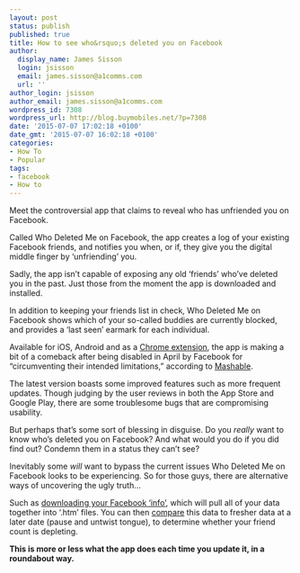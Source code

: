 ```yaml
---
layout: post
status: publish
published: true
title: How to see who&rsquo;s deleted you on Facebook
author:
  display_name: James Sisson
  login: jsisson
  email: james.sisson@a1comms.com
  url: ''
author_login: jsisson
author_email: james.sisson@a1comms.com
wordpress_id: 7308
wordpress_url: http://blog.buymobiles.net/?p=7308
date: '2015-07-07 17:02:18 +0100'
date_gmt: '2015-07-07 16:02:18 +0100'
categories:
- How To
- Popular
tags:
- facebook
- How to
---
```

<p><span class="postStandFirst">Meet the controversial app that claims to reveal who has unfriended you on Facebook.</span></p>
<p>Called Who Deleted Me on Facebook, the app creates a log of your existing Facebook friends, and notifies you when, or if, they give you the digital middle finger by &lsquo;unfriending&rsquo; you.</p>
<p>Sadly, the app isn&rsquo;t capable of exposing any old &lsquo;friends&rsquo; who&rsquo;ve deleted you in the past. Just those from the moment the app is downloaded and installed.</p>
<p>In addition to keeping your friends list in check, Who Deleted Me on Facebook shows which of your so-called buddies are currently blocked, and provides a &lsquo;last seen&rsquo; earmark for each individual.</p>
<p>Available for iOS, Android and as a <a href="https://chrome.google.com/webstore/detail/who-deleted-me/eiepnnbjenknnjgabbodaihlnkkpkgll?hl=en" target="_blank" rel="noopener noreferrer">Chrome extension</a>, the app is making a bit of a comeback after being disabled in April by Facebook&nbsp;for &ldquo;circumventing their intended limitations,&rdquo; according to <a href="http://mashable.com/2015/07/06/app-unfriended-facebook/" target="_blank" rel="noopener noreferrer">Mashable</a>.</p>
<p>The latest version boasts some improved features such as more frequent updates. Though judging by the user reviews in both the App Store and Google Play, there are some troublesome bugs that are compromising usability.</p>
<p>But perhaps that&rsquo;s some sort of blessing in disguise. Do you <em>really</em> want to know who&rsquo;s deleted you on Facebook? And what would you do if you did find out? Condemn them in a status they can&rsquo;t see?</p>
<p>Inevitably some <em>will</em> want to bypass the current issues Who Deleted Me on Facebook looks to be experiencing. So for those guys, there are alternative ways of uncovering the ugly truth&hellip;</p>
<p>Such as <a href="https://www.facebook.com/help/131112897028467/" target="_blank" rel="noopener noreferrer">downloading your Facebook &lsquo;info&rsquo;</a>, which will pull all of your data together into &lsquo;.htm&rsquo; files. You can then <a href="http://jura.wi.mit.edu/bioc/tools/compare.php" target="_blank" rel="noopener noreferrer">compare</a> this data to fresher data at a later date (pause and untwist tongue), to determine whether your friend count is depleting.</p>
<p><strong>This is more or less what the app does each time you update it, in a roundabout way.</strong></p>
